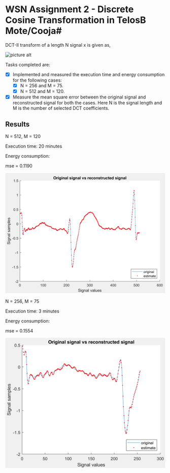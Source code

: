 # WSN Assignment 2 - Discrete Cosine Transformation in TelosB Mote/Cooja#

DCT-II transform of a length N signal x is given as,

![picture alt](https://wikimedia.org/api/rest_v1/media/math/render/svg/dce6d60796ea026a5a7564418d130effde90d9cf "DCT II")

Tasks completed are:
- [x] Implemented and measured the execution time and energy consumption for the following cases:
     - [x] N = 256 and M = 75.
     - [x] N = 512 and M = 120.
- [x] Measure the mean square error between the original signal and reconstructed signal for both the cases.
Here N is the signal length and M is the number of selected DCT coefficients.

## Results

N = 512, M = 120

Execution time: 20 minutes

Energy consumption: 

mse = 0.1190

![picture alt](N_512.png "DCT II")

N = 256, M = 75

Execution time: 3 minutes

Energy consumption: 

mse = 0.1554

![picture alt](N_256.png "DCT II")

